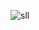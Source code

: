 ![sll](https://github.com/SREERAJSVT/4.3-Inch-WaveShare-Qled-Fornt-Pannel-For-RadioBerry-FreeCad-0.21.2/assets/107305138/1237a393-9f94-471a-9cf1-3652f61c99f5)
